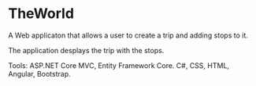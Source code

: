 # TheWorld
A Web applicaton that allows a user to create a trip and adding stops to it. 

The application desplays the trip with the stops.


Tools: ASP.NET Core MVC, Entity Framework Core. C#, CSS, HTML, Angular, Bootstrap.
